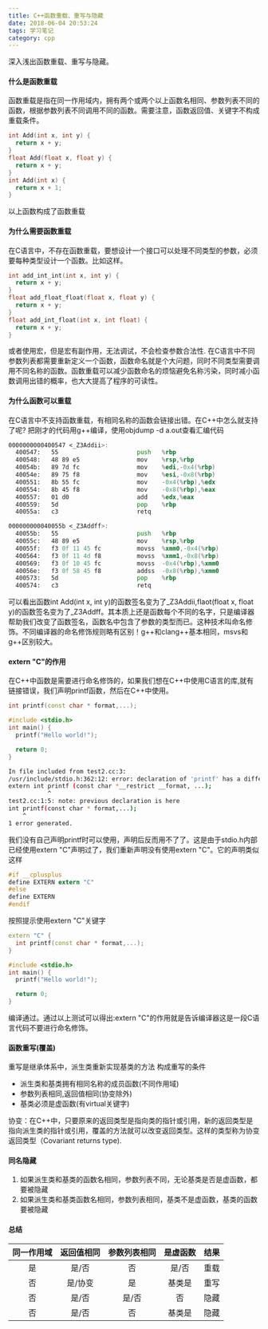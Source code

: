 ```yaml
---
title: C++函数重载、重写与隐藏
date: 2018-06-04 20:53:24
tags: 学习笔记
category: cpp
---
```

深入浅出函数重载、重写与隐藏。
<!--more-->
#### 什么是函数重载
函数重载是指在同一作用域内，拥有两个或两个以上函数名相同、参数列表不同的函数，根据参数列表不同调用不同的函数。需要注意，函数返回值、关键字不构成重载条件。
``` c++
int Add(int x, int y) {
  return x + y;
}
float Add(float x, float y) {
  return x + y;
}
int Add(int x) {
  return x + 1;
}
```
以上函数构成了函数重载

#### 为什么需要函数重载
在C语言中，不存在函数重载，要想设计一个接口可以处理不同类型的参数，必须要每种类型设计一个函数。比如这样。
``` c
int add_int_int(int x, int y) {
  return x + y;
}
float add_float_float(float x, float y) {
  return x + y;
}
float add_int_float(int x, int float) {
  return x + y;
}
```
或者使用宏，但是宏有副作用，无法调试，不会检查参数合法性.
在C语言中不同参数列表都需要重新定义一个函数，函数命名就是个大问题，同时不同类型需要调用不同名称的函数。函数重载可以减少函数命名的烦恼避免名称污染，同时减小函数调用出错的概率，也大大提高了程序的可读性。

#### 为什么函数可以重载
在C语言中不支持函数重载，有相同名称的函数会链接出错。在C++中怎么就支持了呢?
把刚才的代码用g++编译，使用objdump -d a.out查看汇编代码
``` asm
0000000000400547 <_Z3Addii>:
  400547:	55                   	push   %rbp
  400548:	48 89 e5             	mov    %rsp,%rbp
  40054b:	89 7d fc             	mov    %edi,-0x4(%rbp)
  40054e:	89 75 f8             	mov    %esi,-0x8(%rbp)
  400551:	8b 55 fc             	mov    -0x4(%rbp),%edx
  400554:	8b 45 f8             	mov    -0x8(%rbp),%eax
  400557:	01 d0                	add    %edx,%eax
  400559:	5d                   	pop    %rbp
  40055a:	c3                   	retq   

000000000040055b <_Z3Addff>:
  40055b:	55                   	push   %rbp
  40055c:	48 89 e5             	mov    %rsp,%rbp
  40055f:	f3 0f 11 45 fc       	movss  %xmm0,-0x4(%rbp)
  400564:	f3 0f 11 4d f8       	movss  %xmm1,-0x8(%rbp)
  400569:	f3 0f 10 45 fc       	movss  -0x4(%rbp),%xmm0
  40056e:	f3 0f 58 45 f8       	addss  -0x8(%rbp),%xmm0
  400573:	5d                   	pop    %rbp
  400574:	c3                   	retq   

```
可以看出函数int Add(int x, int y)的函数签名变为了_Z3Addii,flaot(float x, float y)的函数签名变为了_Z3Addff。其本质上还是函数每个不同的名字，只是编译器帮助我们改变了函数签名，函数名中包含了参数的类型而已。这种技术叫命名修饰。不同编译器的命名修饰规则略有区别！g++和clang++基本相同，msvs和g++区别较大。

#### extern "C"的作用
在C++中函数是需要进行命名修饰的，如果我们想在C++中使用C语言的库,就有链接错误，我们声明printf函数，然后在C++中使用。
``` C++
int printf(const char * format,...);

#include <stdio.h>
int main() {
  printf("Hello world!");

  return 0;
}

```
``` bash
In file included from test2.cc:3:
/usr/include/stdio.h:362:12: error: declaration of 'printf' has a different language linkage
extern int printf (const char *__restrict __format, ...);
           ^
test2.cc:1:5: note: previous declaration is here
int printf(const char * format,...);
    ^
1 error generated.

```
我们没有自己声明printf时可以使用，声明后反而用不了了。这是由于stdio.h内部已经使用extern "C"声明过了，我们重新声明没有使用extern "C"。它的声明类似这样
``` C
#if __cplusplus
define EXTERN extern "C"
#else
define EXTERN
#endif
```
按照提示使用extern "C"关键字
``` C++
extern "C" {
  int printf(const char * format,...);
}

#include <stdio.h>
int main() {
  printf("Hello world!");

  return 0;
}

```
编译通过。通过以上测试可以得出:extern "C"的作用就是告诉编译器这是一段C语言代码不要进行命名修饰。

#### 函数重写(覆盖)
重写是继承体系中，派生类重新实现基类的方法
构成重写的条件

- 派生类和基类拥有相同名称的成员函数(不同作用域)
- 参数列表相同,返回值相同(协变除外)
- 基类必须是虚函数(有virtual关键字)

协变：在C++中，只要原来的返回类型是指向类的指针或引用，新的返回类型是指向派生类的指针或引用，覆盖的方法就可以改变返回类型。这样的类型称为协变返回类型（Covariant returns type).

#### 同名隐藏
1. 如果派生类和基类的函数名相同，参数列表不同，无论基类是否是虚函数，都要被隐藏
2. 如果派生类和基类函数名相同，参数列表相同，基类不是虚函数，基类的函数要被隐藏

#### 总结

同一作用域|返回值相同|参数列表相同|是虚函数|结果
:---:|:---:|:---:|:---:|:---:
是|是/否|否|是/否|重载
否|是/协变|是|基类是|重写
否|是/否|是/否|否|隐藏
否|是/否|否|基类是|隐藏
